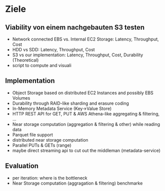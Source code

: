 # Ziele

##  Viability von einem nachgebauten S3 testen
- Network connected EBS vs. Internal EC2 Storage: Latency, Throughput, Cost
- HDD vs SDD: Latency, Throughput, Cost
- S3 vs our implementation: Latency, Throughput, Cost, Durability (Theoretical)
- script to compute and visuali

## Implementation
- Object Storage based on distributed EC2 Instances and possibly EBS Volumes
- Durability through RAID-like sharding and erasure coding
- In-Memory Metadata Service (Key->Value Store)
- HTTP REST API for GET, PUT & AWS Athena-like aggregating & filtering, ...
- Near storage computation (aggregation & filtering & other) while reading data
- Parquet file support
- distributed near storage computation
- Parallel PUTs & GETs (range)
- maybe direct streaming api to cut out the middleman (metadata-service)


## Evaluation
- per iteration: where is the bottleneck
- Near Storage computation (aggragation & filtering) benchmarke


